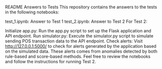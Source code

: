 README
Answers to Tests
This repository contains the answers to the tests in the following notebooks:

test_1.ipynb: Answer to Test 1
test_2.ipynb: Answer to Test 2
For Test 2:

Initialize app.py: Run the app.py script to set up the Flask application and API endpoint.
Run simulator.py: Execute the simulator.py script to simulate sending POS transaction data to the API endpoint.
Check alerts: Visit http://127.0.0.1:5000/ to check for alerts generated by the application based on the simulated data. These alerts comes from anomalies detected by both rule-based and score-based methods.
Feel free to review the notebooks and follow the instructions for running Test 2.
